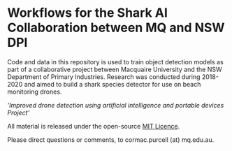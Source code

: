 # Workflows for the Shark AI Collaboration between MQ and NSW DPI

Code and data in this repository is used to train object detection
models as part of a collaborative project between Macquaire University
and the NSW Department of Primary Industries. Research was conducted
during 2018-2020 and aimed to build a shark species detector for use
on beach monitoring drones.

*'Improved drone detection using artificial intelligence and portable devices
Project'*

All material is released under the open-source [MIT Licence](LICENCE.txt).

Please direct questions or comments, to cormac.purcell (at) mq.edu.au.

